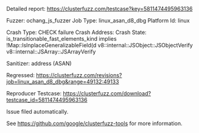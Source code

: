 Detailed report: https://clusterfuzz.com/testcase?key=5811474495963136

Fuzzer: ochang_js_fuzzer
Job Type: linux_asan_d8_dbg
Platform Id: linux

Crash Type: CHECK failure
Crash Address: 
Crash State:
  is_transitionable_fast_elements_kind implies !Map::IsInplaceGeneralizableField(d
  v8::internal::JSObject::JSObjectVerify
  v8::internal::JSArray::JSArrayVerify
  
Sanitizer: address (ASAN)

Regressed: https://clusterfuzz.com/revisions?job=linux_asan_d8_dbg&range=49132:49133

Reproducer Testcase: https://clusterfuzz.com/download?testcase_id=5811474495963136

Issue filed automatically.

See https://github.com/google/clusterfuzz-tools for more information.